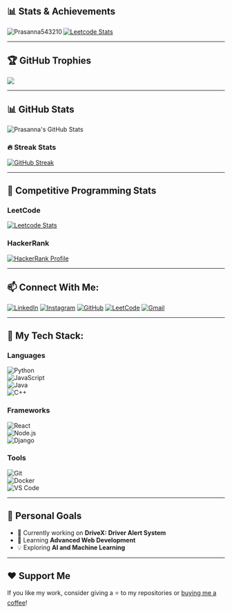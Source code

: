 ## 📊 Stats & Achievements

<p><img align="left" src="https://github-readme-stats.vercel.app/api/top-langs?username=Prasanna543210&show_icons=true&locale=en&layout=compact&theme=chartreuse-dark" alt="Prasanna543210" /></p>  

[![Leetcode Stats](https://leetcard.jacoblin.cool/prasanna2006)](https://leetcode.com/prasanna2006)  

---

## 🏆 GitHub Trophies  
![](https://github-profile-trophy.vercel.app/?username=Prasanna543210&theme=chartreuse-dark&no-frame=false&no-bg=false&margin-w=4)  

---

## 📊 GitHub Stats  
![Prasanna's GitHub Stats](https://github-readme-stats.vercel.app/api?username=Prasanna543210&show_icons=true&theme=chartreuse-dark)  

### 🔥 Streak Stats  
[![GitHub Streak](https://github-readme-streak-stats.herokuapp.com?user=Prasanna543210&theme=chartreuse-dark)](https://git.io/streak-stats)  

---

## 🚀 Competitive Programming Stats  
### LeetCode  
[![Leetcode Stats](https://leetcard.jacoblin.cool/prasanna2006)](https://leetcode.com/prasanna2006)  

### HackerRank  
[![HackerRank Profile](https://cp-logo.vercel.app/hackerrank/prasanna19042006)](https://www.hackerrank.com/profile/prasanna19042006)  

---

## 📫 Connect With Me:  
<p align="left">  
<a href="https://www.linkedin.com/in/prasanna-b-b212a52b8"><img src="https://img.icons8.com/fluent/48/000000/linkedin.png" alt="LinkedIn"/></a>  
<a href="https://www.instagram.com/prajiitthh"><img src="https://img.icons8.com/fluent/48/000000/instagram-new.png" alt="Instagram"/></a>  
<a href="https://github.com/Prasanna543210"><img src="https://img.icons8.com/material-outlined/48/000000/github.png" alt="GitHub"/></a>  
<a href="https://leetcode.com/prasanna2006"><img src="https://img.icons8.com/external-tal-revivo-color-tal-revivo/48/000000/external-leetcode-programming-challenges-and-interview-preparation-logo-color-tal-revivo.png" alt="LeetCode"/></a>  
<a href="mailto:prasanna@example.com"><img src="https://img.icons8.com/fluent/48/000000/gmail.png" alt="Gmail"/></a>  
</p>  

---

## 🌱 My Tech Stack:  
### Languages  
![Python](https://img.shields.io/badge/-Python-3776AB?style=flat-square&logo=python&logoColor=white)  
![JavaScript](https://img.shields.io/badge/-JavaScript-F7DF1E?style=flat-square&logo=javascript&logoColor=black)  
![Java](https://img.shields.io/badge/-Java-007396?style=flat-square&logo=java&logoColor=white)  
![C++](https://img.shields.io/badge/-C++-00599C?style=flat-square&logo=c%2B%2B&logoColor=white)  

### Frameworks  
![React](https://img.shields.io/badge/-React-61DAFB?style=flat-square&logo=react&logoColor=black)  
![Node.js](https://img.shields.io/badge/-Node.js-339933?style=flat-square&logo=node.js&logoColor=white)  
![Django](https://img.shields.io/badge/-Django-092E20?style=flat-square&logo=django&logoColor=white)  

### Tools  
![Git](https://img.shields.io/badge/-Git-F05032?style=flat-square&logo=git&logoColor=white)  
![Docker](https://img.shields.io/badge/-Docker-2496ED?style=flat-square&logo=docker&logoColor=white)  
![VS Code](https://img.shields.io/badge/-VS%20Code-007ACC?style=flat-square&logo=visual-studio-code&logoColor=white)  

---

## 🎯 Personal Goals  
- 🔭 Currently working on **DriveX: Driver Alert System**  
- 🌱 Learning **Advanced Web Development**  
- 💡 Exploring **AI and Machine Learning**  

---

## ❤️ Support Me  
If you like my work, consider giving a ⭐️ to my repositories or [buying me a coffee](https://www.buymeacoffee.com/Prasanna)!  
